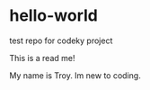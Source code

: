 # hello-world
test repo for codeky project

This is a read me!

My name is Troy. Im new to coding.

